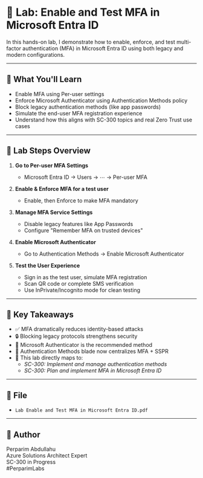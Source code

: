 # 🔐 Lab: Enable and Test MFA in Microsoft Entra ID

In this hands-on lab, I demonstrate how to enable, enforce, and test multi-factor authentication (MFA) in Microsoft Entra ID using both legacy and modern configurations.

---

## 🧪 What You'll Learn

- Enable MFA using Per-user settings  
- Enforce Microsoft Authenticator using Authentication Methods policy  
- Block legacy authentication methods (like app passwords)  
- Simulate the end-user MFA registration experience  
- Understand how this aligns with SC-300 topics and real Zero Trust use cases

---

## 📝 Lab Steps Overview

1. **Go to Per-user MFA Settings**
   - Microsoft Entra ID → Users → ⋯ → Per-user MFA

2. **Enable & Enforce MFA for a test user**
   - Enable, then Enforce to make MFA mandatory

3. **Manage MFA Service Settings**
   - Disable legacy features like App Passwords  
   - Configure "Remember MFA on trusted devices"

4. **Enable Microsoft Authenticator**
   - Go to Authentication Methods → Enable Microsoft Authenticator

5. **Test the User Experience**
   - Sign in as the test user, simulate MFA registration  
   - Scan QR code or complete SMS verification  
   - Use InPrivate/Incognito mode for clean testing

---

## 📌 Key Takeaways

- ✅ MFA dramatically reduces identity-based attacks  
- 🔒 Blocking legacy protocols strengthens security  
- 📱 Microsoft Authenticator is the recommended method  
- 🔄 Authentication Methods blade now centralizes MFA + SSPR  
- 🧠 This lab directly maps to:
  - *SC-300: Implement and manage authentication methods*  
  - *SC-300: Plan and implement MFA in Microsoft Entra ID*

---

## 📄 File

- `Lab Enable and Test MFA in Microsoft Entra ID.pdf`

---

## 👤 Author

Perparim Abdullahu  
Azure Solutions Architect Expert  
SC-300 in Progress  
#PerparimLabs
